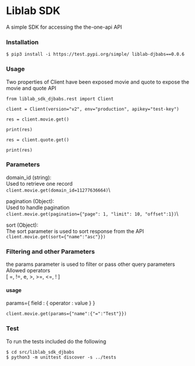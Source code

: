 # Liblab SDK

A simple SDK for accessing the the-one-api API

### Installation
```$ pip3 install -i https://test.pypi.org/simple/ liblab-djbabs==0.0.6```

### Usage
Two properties of Client have been exposed movie and quote to expose the movie and quote API
```
from liblab_sdk_djbabs.rest import Client

client = Client(version="v2", env="production", apikey="test-key")

res = client.movie.get()

print(res)

res = client.quote.get()

print(res)
```
### Parameters
domain_id (string):\
Used to retrieve one record\
``client.movie.get(domain_id=11277636664)``\

pagination (Object):\
Used to handle pagination\
```client.movie.get(pagination={"page": 1, "limit": 10, "offset":1})```\

sort (Object): \
The sort parameter is used to sort response from the API
```client.movie.get(sort={"name":"asc"}})```

### Filtering and other Parameters
the params parameter is used to filter or pass other query parameters \
Allowed operators \
[ =, !=, e, >, >=, <=, ! ]
#### usage
params={ field : { operator : value } }

```client.movie.get(params={"name":{"=":"Test"}})```

### Test
To run the tests included do the following
```
$ cd src/liblab_sdk_djbabs
$ python3 -m unittest discover -s ../tests
```


